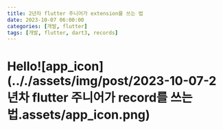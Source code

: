 ```yaml
---
title: 2년차 flutter 주니어가 extension를 쓰는 법
date: 2023-10-07 06:00:00
categories: [개발, flutter]
tags: [개발, flutter, dart3, records]
---
```


# Hello![app_icon](.././assets/img/post/2023-10-07-2년차 flutter 주니어가 record를 쓰는 법.assets/app_icon.png)
